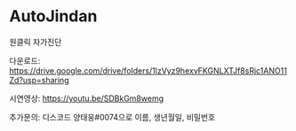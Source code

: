 # AutoJindan
원클릭 자가진단

다운로드: https://drive.google.com/drive/folders/1lzVyz9hexvFKGNLXTJf8sRjc1ANO11Zd?usp=sharing

시연영상: https://youtu.be/SDBkGm8wemg

추가문의: 디스코드 양태웅#0074으로 이름, 생년월일, 비밀번호
